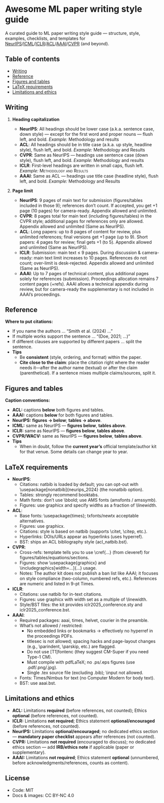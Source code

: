 # Awesome ML paper writing style guide
A curated guide to ML paper writing style guide — structure, style, examples, checklists, and templates for [NeurIPS](https://www.overleaf.com/latex/templates/neurips-2024/tpsbbrdqcmsh.pdf)/[ICML](https://www.overleaf.com/latex/templates/icml2025-template/dhxrkcgkvnkt.pdf)/[ICLR](https://www.overleaf.com/latex/templates/template-for-iclr-2025-conference-submission/gqzkdyycxtvt.pdf)/[ACL](https://www.overleaf.com/latex/templates/association-for-computational-linguistics-acl-conference/jvxskxpnznfj.pdf)/[AAAI](https://www.overleaf.com/latex/templates/aaai-press-latex-template/jymjdgdpdmxp.pdf)/[CVPR](https://www.overleaf.com/latex/templates/cvpr-2022-author-kit/qbmjsdxryffn.pdf) (and beyond).

## Table of contents
- [Writing](#writing)
- [Reference](#reference)
- [Figures and tables](#figures-and-tables)
- [LaTeX requirements](#laTeX-requirements)
- [Limitations and ethics](#limitations-and-ethics)

## Writing

1. **Heading capitalization**
   - **NeurIPS**: All headings should be lower case (a.k.a. sentence case, down style) — except for the first word and proper nouns — flush left, and bold. *Example:* Methodology and results
   - **ACL**: All headings should be in title case (a.k.a. up style, headline style), flush left, and bold. *Example:* Methodology and Results
   - **CVPR**: Same as NeurIPS — headings use sentence case (down style), flush left, and bold. *Example:* Methodology and results
   - **ICLR**: First-level headings are written in small caps, flush left. *Example:* <span style="font-variant: small-caps;">Methodology and Results</span>
   - **AAAI**: Same as ACL — headings use title case (headline style), flush left, and bold. *Example:* Methodology and Results
  
2. **Page limit**
   - **NeurIPS**: 9 pages of main text for submission (figures/tables included in those 9); references don’t count. If accepted, you get +1 page (10 pages) for camera-ready. Appendix allowed and unlimited.
   - **CVPR**: 8 pages total for main text (including figures/tables) in the CVPR style; additional pages for references only are allowed. Appendix allowed and unlimited (Same as NeurIPS).
   - **ACL**: Long papers: up to 8 pages of content for review, plus unlimited references; final versions get +1 page (up to 9). Short papers: 4 pages for review; final gets +1 (to 5). Appendix allowed and unlimited (Same as NeurIPS).
   - **ICLR**: Submission: main text ≤ 9 pages. During discussion & camera-ready: main text limit increases to 10 pages. References do not count; over-limit is desk-rejected. Appendix allowed and unlimited (Same as NeurIPS).
   - **AAAI**: Up to 7 pages of technical content, plus additional pages solely for references (submission). Proceedings allocation remains 7 content pages (+refs). AAAI allows a technical appendix during review, but for camera-ready the supplementary is not included in AAAI’s proceedings. 

## Reference

**Where to put citations:**
   - If you name the authors … “Smith et al. (2024) …”
   - If multiple works support the sentence … “(Doe, 2021; …)”
   - If different clauses are supported by different papers … split the sentence.
   - **Tips**
     - Be **consistent** (style, ordering, and format) within the paper.
     - **Cite close to the claim**: place the citation right where the reader needs it—after the author name (textual) or after the claim (parenthetical). If a sentence mixes multiple claims/sources, split it.
    
## Figures and tables

**Caption conventions:**
   - **ACL:** captions **below** both figures and tables.
   - **AAAI:** captions **below** for both figures and tables. 
   - **NeurIPS:** **figures → below**; **tables → above**.
   - **ICML:** same as NeurIPS — **figures below**, **tables above**. 
   - **ICLR:** same as NeurIPS — **figures below**, **tables above**. 
   - **CVPR/WACV:** same as NeurIPS — **figures below**, **tables above**. 
   - **Tips**
        - When in doubt, follow the **current year’s** official template/author kit for that venue. Some details can change year to year.

## LaTeX requirements
- **NeurIPS**:
	- Citations: natbib is loaded by default; you can opt-out with \usepackage[nonatbib]{neurips_2024} (the nonatbib option). 
	- Tables: strongly recommend booktabs. 
	- Math fonts: don’t use \bbold; use AMS fonts (amsfonts / amssymb). 
	- Figures: use graphicx and specify widths as a fraction of \linewidth. 
- **ACL**:
	- Base fonts: \usepackage{times}; txfonts/newtx acceptable alternatives. 
	- Figures: use graphicx. 
	- Citations: style is based on natbib (supports \citet, \citep, etc.). 
	- Hyperlinks: DOIs/URLs appear as hyperlinks (uses hyperref). 
	- BST: ships an ACL bibliography style (acl_natbib.bst). 
- **CVPR**:
	- Cross-refs: template tells you to use \cref{...} (from cleveref) for figures/tables/equations/sections. 
	- Figures: show \usepackage{graphicx} and \includegraphics[width=...]{...} usage. 
	- Notes: The author kit does not publish a ban list like AAAI; it focuses on style compliance (two-column, numbered refs, etc.). References are numeric and listed in 9-pt Times. 
- **ICLR**:
	- Citations: use natbib for in-text citations. 
	- Figures: use graphicx with width set as a multiple of \linewidth. 
	- Style/BST files: the kit provides iclr2025_conference.sty and iclr2025_conference.bst. 
- **AAAI**:
	- Required packages: aaai, times, helvet, courier in the preamble. 
	- What’s not allowed / restricted:
		- No embedded links or bookmarks → effectively no hyperref in the proceedings PDFs. 
		- titlesec is not allowed; spacing hacks and page-layout changes (e.g., \parindent, \parskip, etc.) are flagged. 
		- Do not use [T1]fontenc (they suggest CM-Super if you need Type-1 CM). 
		- Must compile with pdfLaTeX; no .ps/.eps figures (use .pdf/.png/.jpg). 
		- Single .tex source file (excluding .bib); \input not allowed. 
	- Fonts: Times/Nimbus for text (no Computer Modern for body text). 
	- BST: use aaai.bst.

## Limitations and ethics
   - **ACL:** Limitations **required** (before references, not counted); Ethics **optional** (before references, not counted).  
   - **ICLR:** Limitations **not required**; Ethics statement **optional/encouraged** (before references, not counted).  
   - **NeurIPS:** Limitations **optional/encouraged**; no dedicated ethics section — **mandatory paper checklist** appears after references (not counted).  
   - **CVPR:** Limitations **not required** (encouraged to discuss); no dedicated ethics section — add **IRB/ethics note** if applicable (paper or supplementary).  
   - **AAAI:** Limitations **not required**; Ethics statement **optional** (unnumbered, before acknowledgments/references, counts as content).  

## License
- Code: MIT
- Docs & images: CC BY-NC 4.0
